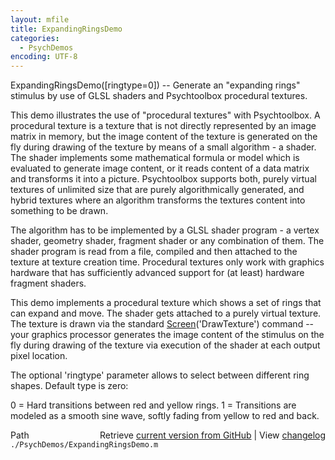 ```yaml
---
layout: mfile
title: ExpandingRingsDemo
categories:
  - PsychDemos
encoding: UTF-8
---
```


ExpandingRingsDemo([ringtype=0]) -- Generate an "expanding rings"
stimulus by use of GLSL shaders and Psychtoolbox procedural textures.

This demo illustrates the use of "procedural textures" with Psychtoolbox.
A procedural texture is a texture that is not directly represented by an
image matrix in memory, but the image content of the texture is generated
on the fly during drawing of the texture by means of a small algorithm -
a shader. The shader implements some mathematical formula or model which
is evaluated to generate image content, or it reads content of a data
matrix and transforms it into a picture. Psychtoolbox supports both,
purely virtual textures of unlimited size that are purely algorithmically
generated, and hybrid textures where an algorithm transforms the textures
content into something to be drawn.

The algorithm has to be implemented by a GLSL shader program - a vertex
shader, geometry shader, fragment shader or any combination of them. The
shader program is read from a file, compiled and then attached to the
texture at texture creation time. Procedural textures only work with
graphics hardware that has sufficiently advanced support for (at least)
hardware fragment shaders.

This demo implements a procedural texture which shows a set of rings that
can expand and move. The shader gets attached to a purely virtual
texture. The texture is drawn via the standard [Screen](/docs/Screen)('DrawTexture')
command -- your graphics processor generates the image content of the
stimulus on the fly during drawing of the texture via execution of the
shader at each output pixel location.

The optional 'ringtype' parameter allows to select between different ring
shapes. Default type is zero:

0 = Hard transitions between red and yellow rings.
1 = Transitions are modeled as a smooth sine wave, softly fading from
    yellow to red and back.



<div class="code_header" style="text-align:right;">
  <span style="float:left;">Path&nbsp;&nbsp;</span> <span class="counter">Retrieve <a href=
  "https://raw.github.com/Psychtoolbox-3/Psychtoolbox-3/beta/./PsychDemos/ExpandingRingsDemo.m">current version from GitHub</a> | View <a href=
  "https://github.com/Psychtoolbox-3/Psychtoolbox-3/commits/beta/./PsychDemos/ExpandingRingsDemo.m">changelog</a></span>
</div>
<div class="code">
  <code>./PsychDemos/ExpandingRingsDemo.m</code>
</div>
